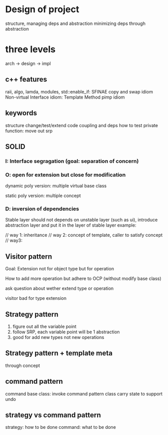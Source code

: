 # Design of project
structure, managing deps and abstraction
minimizing deps through abstraction

# three levels
arch -> design -> impl

## c++ features
raii, algo, lamda, modules,
std::enable_if: SFINAE
copy and swap idiom
Non-virtual Interface idiom: Template Method
pimp idiom

## keywords
structure
change/test/extend code
coupling and deps
how to test private function: move out srp

## SOLID

### I: Interface segragation (goal: separation of concern)
### O: open for extension but close for modification

dynamic poly version: multiple virtual base class

static poly version: multiple concept 
### D: inversion of dependencies
Stable layer should not depends on unstable layer (such as ui), introduce abstraction layer and put it in the layer of stable layer
example: 

// way 1: inheritance
// way 2: concept of template, caller to satisfy concept
// way3: 


## Visitor pattern
Goal: Extension not for object type but for operation

How to add more operation but adhere to OCP (without modify base class)

ask question about wether extend type or operation

visitor bad for type extension

## Strategy pattern
1. figure out all the variable point
2. follow SRP, each variable point will be 1 abstraction
3. good for add new types not new operations

## Strategy pattern + template meta
through concept

## command pattern
command base class: invoke
command pattern class carry state to support undo

## strategy vs command pattern
strategy: how to be done
command: what to be done
